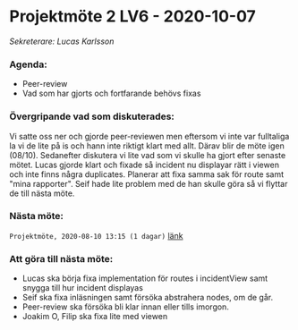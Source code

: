 # Projektmöte 2 LV6 - 2020-10-07
*Sekreterare: Lucas Karlsson*

### Agenda:
- Peer-review
- Vad som har gjorts och fortfarande behövs fixas

### Övergripande vad som diskuterades:
Vi satte oss ner och gjorde peer-reviewen men eftersom vi inte var fulltaliga la vi de lite på is och hann inte riktigt klart med allt.
Därav blir de möte igen (08/10). Sedanefter diskutera vi lite vad som vi skulle ha gjort efter senaste mötet. Lucas gjorde klart och fixade så incident nu
displayar rätt i viewen och inte finns några duplicates. Planerar att fixa samma sak för route samt "mina rapporter". Seif hade lite problem med de han skulle göra så vi
flyttar de till nästa möte.
### Nästa möte:
```Projektmöte, 2020-08-10 13:15 (1 dagar)``` [länk](#)

### Att göra till nästa möte:
- Lucas ska börja fixa implementation för routes i incidentView samt snygga till hur incident displayas
- Seif ska fixa inläsningen samt försöka abstrahera nodes, om de går.
- Peer-review ska försöka bli klar innan eller tills imorgon.
- Joakim O, Filip ska fixa lite med viewen
